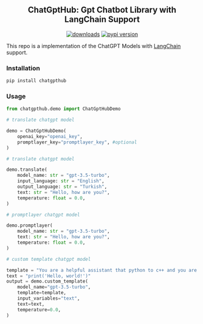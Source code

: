 <div align="center">
<h2>
     ChatGptHub: Gpt Chatbot Library with LangChain Support 
</h2>
<div>
    <a href="https://pepy.tech/project/chatgpthub"><img src="https://pepy.tech/badge/chatgpthub" alt="downloads"></a>
    <a href="https://badge.fury.io/py/chatgpthub"><img src="https://badge.fury.io/py/chatgpthub.svg" alt="pypi version"></a>
</div>
</div>

This repo is a implementation of the ChatGPT Models with [LangChain](https://github.com/hwchase17/langchain) support.

### Installation
```bash
pip install chatgpthub
```

### Usage
```python
from chatgpthub.demo import ChatGptHubDemo

# translate chatgpt model

demo = ChatGptHubDemo(
    openai_key="openai_key",
    promptlayer_key="promptlayer_key", #optional
)

# translate chatgpt model

demo.translate(
    model_name: str = "gpt-3.5-turbo",
    input_language: str = "English",
    output_language: str = "Turkish",
    text: str = "Hello, how are you?",
    temperature: float = 0.0,
)

# promptlayer chatgpt model

demo.promptlayer(
    model_name: str = "gpt-3.5-turbo",
    text: str = "Hello, how are you?",
    temperature: float = 0.0,
)

# custom template chatgpt model

template = "You are a helpful assistant that python to c++ and you are asked to translate the following text: {text}"
text = "print('Hello, world!')"
output = demo.custom_template(
    model_name="gpt-3.5-turbo",
    template=template,
    input_variables="text",
    text=text,
    temperature=0.0,
)
```
